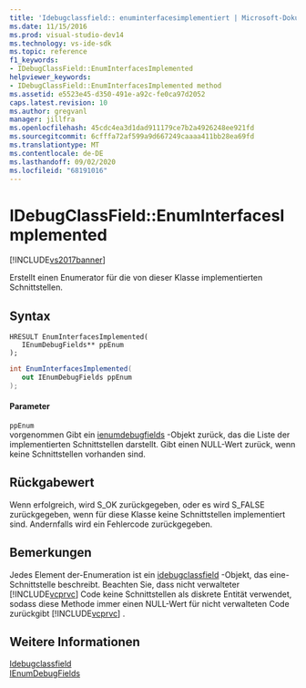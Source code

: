 ```yaml
---
title: 'Idebugclassfield:: enuminterfacesimplementiert | Microsoft-Dokumentation'
ms.date: 11/15/2016
ms.prod: visual-studio-dev14
ms.technology: vs-ide-sdk
ms.topic: reference
f1_keywords:
- IDebugClassField::EnumInterfacesImplemented
helpviewer_keywords:
- IDebugClassField::EnumInterfacesImplemented method
ms.assetid: e5523e45-d350-491e-a92c-fe0ca97d2052
caps.latest.revision: 10
ms.author: gregvanl
manager: jillfra
ms.openlocfilehash: 45cdc4ea3d1dad911179ce7b2a4926248ee921fd
ms.sourcegitcommit: 6cfffa72af599a9d667249caaaa411bb28ea69fd
ms.translationtype: MT
ms.contentlocale: de-DE
ms.lasthandoff: 09/02/2020
ms.locfileid: "68191016"
---
```

# <a name="idebugclassfieldenuminterfacesimplemented"></a>IDebugClassField::EnumInterfacesImplemented
[!INCLUDE[vs2017banner](../../../includes/vs2017banner.md)]

Erstellt einen Enumerator für die von dieser Klasse implementierten Schnittstellen.  
  
## <a name="syntax"></a>Syntax  
  
```cpp#  
HRESULT EnumInterfacesImplemented(   
   IEnumDebugFields** ppEnum  
);  
```  
  
```csharp  
int EnumInterfacesImplemented(  
   out IEnumDebugFields ppEnum  
);  
```  
  
#### <a name="parameters"></a>Parameter  
 `ppEnum`  
 vorgenommen Gibt ein [ienumdebugfields](../../../extensibility/debugger/reference/ienumdebugfields.md) -Objekt zurück, das die Liste der implementierten Schnittstellen darstellt. Gibt einen NULL-Wert zurück, wenn keine Schnittstellen vorhanden sind.  
  
## <a name="return-value"></a>Rückgabewert  
 Wenn erfolgreich, wird S_OK zurückgegeben, oder es wird S_FALSE zurückgegeben, wenn für diese Klasse keine Schnittstellen implementiert sind. Andernfalls wird ein Fehlercode zurückgegeben.  
  
## <a name="remarks"></a>Bemerkungen  
 Jedes Element der-Enumeration ist ein [idebugclassfield](../../../extensibility/debugger/reference/idebugclassfield.md) -Objekt, das eine-Schnittstelle beschreibt. Beachten Sie, dass nicht verwalteter [!INCLUDE[vcprvc](../../../includes/vcprvc-md.md)] Code keine Schnittstellen als diskrete Entität verwendet, sodass diese Methode immer einen NULL-Wert für nicht verwalteten Code zurückgibt [!INCLUDE[vcprvc](../../../includes/vcprvc-md.md)] .  
  
## <a name="see-also"></a>Weitere Informationen  
 [Idebugclassfield](../../../extensibility/debugger/reference/idebugclassfield.md)   
 [IEnumDebugFields](../../../extensibility/debugger/reference/ienumdebugfields.md)
